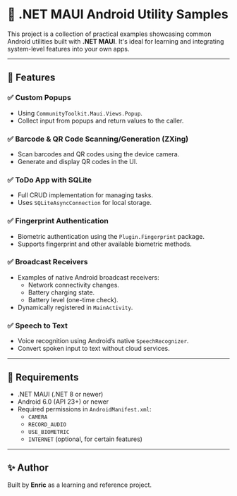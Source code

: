 # 📱 .NET MAUI Android Utility Samples

This project is a collection of practical examples showcasing common Android utilities built with **.NET MAUI**. It's ideal for learning and integrating system-level features into your own apps.

---

## 🧩 Features

### ✅ Custom Popups
- Using `CommunityToolkit.Maui.Views.Popup`.
- Collect input from popups and return values to the caller.

### ✅ Barcode & QR Code Scanning/Generation (ZXing)
- Scan barcodes and QR codes using the device camera.
- Generate and display QR codes in the UI.

### ✅ ToDo App with SQLite
- Full CRUD implementation for managing tasks.
- Uses `SQLiteAsyncConnection` for local storage.

### ✅ Fingerprint Authentication
- Biometric authentication using the `Plugin.Fingerprint` package.
- Supports fingerprint and other available biometric methods.

### ✅ Broadcast Receivers
- Examples of native Android broadcast receivers:
  - Network connectivity changes.
  - Battery charging state.
  - Battery level (one-time check).
- Dynamically registered in `MainActivity`.

### ✅ Speech to Text
- Voice recognition using Android’s native `SpeechRecognizer`.
- Convert spoken input to text without cloud services.

---

## 🚀 Requirements

- .NET MAUI (.NET 8 or newer)
- Android 6.0 (API 23+) or newer
- Required permissions in `AndroidManifest.xml`:
  - `CAMERA`
  - `RECORD_AUDIO`
  - `USE_BIOMETRIC`
  - `INTERNET` (optional, for certain features)

---

## ✨ Author

Built by **Enric** as a learning and reference project.
